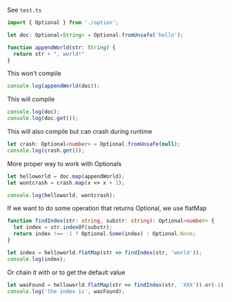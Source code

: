 See `test.ts`

```typescript
import { Optional } from './option';

let doc: Optional<String> = Optional.fromUnsafe('hello');

function appendWorld(str: String) {
  return str + ", world!"
}
```

This won't compile

```typescript
console.log(appendWorld(doc));
```

This will compile

```typescript
console.log(doc);
console.log(doc.get());
```

This will also compile but can crash during runtime
```typescript
let crash: Optional<number> = Optional.fromUnsafe(null);
console.log(crash.get());
```

More proper way to work with Optionals
```typescript
let helloworld = doc.map(appendWorld);
let wontcrash = crash.map(x => x + 1);

console.log(helloworld, wontcrash);
```

If we want to do some operation that returns Optional, we use flatMap

```typescript
function findIndex(str: string, substr: string): Optional<number> {
  let index = str.indexOf(substr);
  return index !== -1 ? Optional.Some(index) : Optional.None;
}

let index = helloworld.flatMap(str => findIndex(str, 'world'));
console.log(index);
```

Or chain it with or to get the default value
```typescript
let wasFound = helloworld.flatMap(str => findIndex(str, 'XXX')).or(-1);
console.log('the index is', wasFound);
```
